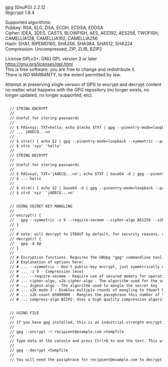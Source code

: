 gpg (GnuPG) 2.2.12  
libgcrypt 1.8.4  
  
Supported algorithms:  
Pubkey: RSA, ELG, DSA, ECDH, ECDSA, EDDSA  
Cipher: IDEA, 3DES, CAST5, BLOWFISH, AES, AES192, AES256, TWOFISH, CAMELLIA128, CAMELLIA192, CAMELLIA256  
Hash: SHA1, RIPEMD160, SHA256, SHA384, SHA512, SHA224  
Compression: Uncompressed, ZIP, ZLIB, BZIP2  
  
License GPLv3+: GNU GPL version 3 or later <https://gnu.org/licenses/gpl.html>  
This is free software: you are free to change and redistribute it.  
There is NO WARRANTY, to the extent permitted by law.  
  
Attempt at preserving single version of GPG to encrypt and decrypt content no matter what happens with the GPG repository (no longer exists, no longer updated, no longer supported, etc).  
  
```txt

  // STRING ENCRYPT
  // 
  // Useful for storing passwords
  //
  // $ PAS=xyz; TXT=hello; echo $(echo $TXT | gpg --pinentry-mode=loopback --symmetric --passphrase $(echo $PAS) | base64 --wrap 0)
  // ... jA0ECQ...=n
  //
  // $ stre() { echo $2 | gpg --pinentry-mode=loopback --symmetric --passphrase $(echo $1) | base64 --wrap 0 && echo; }
  // $ stre 'xyz' 'hello'
  // 
  // STRING DECRYPT
  // 
  // Useful for storing passwords
  //
  // $ PAS=xyz; TXT='jA0ECQ...=n'; echo $TXT | base64 -d | gpg --pinentry-mode=loopback --passphrase $(echo $PAS) --decrypt --quiet
  // $ ... hello
  //
  // $ strd() { echo $2 | base64 -d | gpg --pinentry-mode=loopback --passphrase $(echo $1) --decrypt --quiet; }
  // $ strd 'xyz' 'jA0ECQ...=n'


  // USING SECRET KEY MANGLING
  // 
  // encrypt() {
  //   gpg --symmetric -z 9 --require-secmem --cipher-algo AES256 --s2k-cipher-algo AES256 --s2k-digest-algo SHA512 --s2k-mode 3 --s2k-count 65000000 --compress-algo BZIP2 $@
  // }
  // 
  // # note: will decrypt to STDOUT by default, for security reasons. remove "-d" or pipe to file to write to disk
  // decrypt() {
  //   gpg -d $@
  // }
  // 
  // # Encryption functions. Requires the GNUpg "gpg" commandline tool. On OS X, "brew install gnupg"
  // # Explanation of options here:
  // # ... --symmetric - Don't public-key encrypt, just symmetrically encrypt in-place with a passphrase.
  // # ... -z 9 - Compression level
  // # ... --require-secmem - Require use of secured memory for operations. Bails otherwise.
  // # ... cipher-algo, s2k-cipher-algo - The algorithm used for the secret key
  // # ... digest-algo - The algorithm used to mangle the secret key
  // # ... s2k-mode 3 - Enables multiple rounds of mangling to thwart brute-force attacks
  // # ... s2k-count 65000000 - Mangles the passphrase this number of times. Takes over a second on modern hardware.
  // # ... compress-algo BZIP2- Uses a high quality compression algorithm before encryption. BZIP2 is good but not compatible with PGP proper, FYI.


  // USING FILE
  // 
  // If you have gpg installed, this is an industrial-strength encryption method.
  // 
  // gpg --encrypt -r recipient@example.com >tempfile
  // 
  // Type data at the console and press Ctrl+D to end the text. This will give you encrypted data in tempfile. To decrypt:
  // 
  // gpg --decrypt <tempfile
  // 
  // You will need the passphrase for recipient@example.com to decrypt the message.

```

